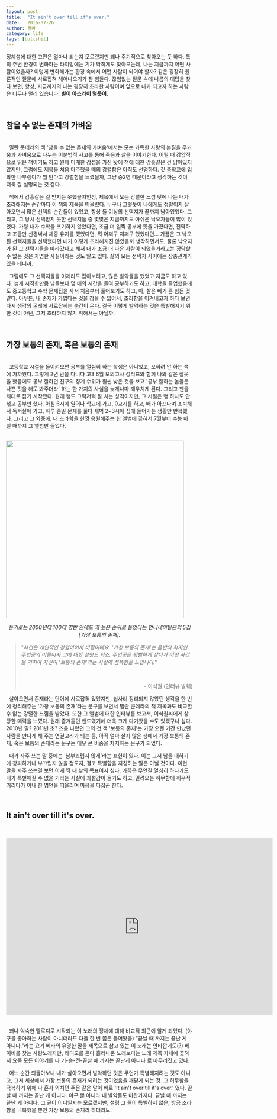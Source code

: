 ```yaml
---
layout: post
title:  "It ain't over till it's over."
date:   2016-07-26
author: 몸마
category: life
tags: [bullshit]
---
```



정체성에 대한 고민은 얼마나 되는지 모르겠지만 꽤나 주기적으로 찾아오는 듯 하다. 특히 주변 환경이 변화하는 타이밍에는 기가 막히게도 찾아오는데, 나는 지금까지 어떤 사람이었을까? 이렇게 변화해가는 환경 속에서 어떤 사람이 되어야 할까? 같은 굉장히 원론적인 질문에 사로잡혀 헤어나오기가 참 힘들다. 끊임없는 질문 속에 나름의 대답을 찾다 보면, 항상, 지금까지의 나는 굉장히 초라한 사람이며 앞으로 내가 되고자 하는 사람은 너무나 멀리 있습니다. **별이 아스라이 멀듯이.**


&nbsp;
<br>




## 참을 수 없는 존재의 가벼움

<br>
&nbsp;
밀란 쿤데라의 책 '참을 수 없는 존재의 가벼움'에서는 모순 가득한 사랑의 본질을 무거움과 가벼움으로 나누는 이분법적 사고를 통해 죽음과 삶을 이야기한다. 어릴 때 강압적으로 읽은 책이기도 하고 원체 미개한 감성을 가진 탓에 책에 대한 감흥같은 건 남아있지 않지만, 그럼에도 제목을 처음 마주했을 때의 강렬함은 아직도 선명하다. 갓 중학교에 입학한 나부랭이가 뭘 안다고 강렬함을 느꼈을까, 그냥 중2병 때문이라고 생각하는 것이 더욱 잘 설명되는 것 같다. 

&nbsp;
책에서 감흥같은 걸 받지는 못했을지언정, 제목에서 오는 강렬한 느낌 탓에 나는 내가 초라해지는 순간마다 이 책의 제목을 떠올렸다. 누구나 그렇듯이 나에게도 정말이지 살아오면서 많은 선택의 순간들이 있었고, 항상 둘 이상의 선택지가 끝까지 남아있었다. 그리고, 그 당시 선택받지 못한 선택지들 중 몇몇은 지금까지도 아쉬운 낙오자들이 많이 있었다. 가령 내가 수학을 포기하지 않았다면, 조금 더 일찍 공부에 뜻을 가졌다면, 전역하고 조금만 신경써서 체중 유지를 했었다면, 뭐 어쩌구 저쩌구 했었다면... 가끔은 그 낙오된 선택지들을 선택했다면 내가 이렇게 초라해지진 않았을까 생각하면서도, 물론 낙오자가 된 그 선택지들을 따라갔다고 해서 내가 조금 더 나은 사람이 되었을거라고는 장담할 수 없는 것은 자명한 사실이라는 것도 알고 있다. 삶의 모든 선택지 사이에는 상충관계가 있을 테니까. 

&nbsp;
그럼에도 그 선택지들을 이제라도 잡아보려고, 많은 발악들을 했었고 지금도 하고 있다. 늦게 시작한만큼 남들보다 몇 배의 시간을 들여 공부하기도 하고, 대학을 졸업했음에도 중고등학교 수학 문제집을 사서 처음부터 풀어보기도 하고, 아, 살은 빼기 좀 힘든 것 같다. 아무튼, 내 존재가 가볍다는 것을 참을 수 없어서, 초라함을 이겨내고자 하다 보면 다시 생각의 굴레에 사로잡히는 순간이 온다. 결국 이렇게 발악하는 것은 특별해지기 위한 것이 아닌, 그저 초라하지 않기 위해서는 아닐까.

&nbsp;
<br>

## 가장 보통의 존재, 혹은 보통의 존재

<br>
&nbsp;
고등학교 시절을 돌이켜보면 공부를 열심히 하는 학생은 아니었고, 오히려 안 하는 쪽에 가까웠다. 그렇게 2년 반을 다니다 고3 6월 모의고사 성적표와 함께 나와 같은 잘못을 했음에도 공부 잘하던 친구의 징계 수위가 훨씬 낮은 것을 보고 '공부 잘하는 놈들은 나쁜 짓을 해도 봐주더라' 하는 한 가지의 사실을 늦게나마 깨우치게 된다. 그리고 펜을 제대로 잡기 시작했다. 원래 뻥도 그럭저럭 잘 치는 성격이지만, 그 시절은 뻥 하나도 안 섞고 공부만 했다. 아침 6시에 일어나 학교에 가고, 0교시를 하고, 배가 아프다며 조퇴해서 독서실에 가고, 하루 종일 문제를 풀다 새벽 2~3시에 집에 들어가는 생활만 반복했다. 그리고 그 와중에, 내 초라함을 한껏 응원해주는 한 앨범에 꽂혀서 7월부터 수능 마칠 때까지 그 앨범만 들었다. 

&nbsp;
<br>
<img widgh="480px" height="480px" src="{{ '/img/2016-07-22/2016-07-22-01.jpg' | prepend: site.baseurl }}" alt=""> 
<p align="middle"> <i>듣기로는 2000년대 100대 명반 안에도 꽤 높은 순위로 들었다는 언니네이발관의 5집 [가장 보통의 존재]. </i></p>

<blockquote> 

<i>"사건은 개인적인 경험이어서 비밀이에요. '가장 보통의 존재'는 음반의 화자인 주인공의 이름이자 그에 대한 설명도 되죠. 주인공은 평범하게 살다가 어떤 사건을 거치며 자신이 '보통의 존재'라는 사실에 섬뜩함을 느낍니다."</i>

<br> <p align="right"> - 이석원 (인터뷰 발췌) </p>
</blockquote>


&nbsp;
살아오면서 존재라는 단어에 사로잡혀 있었지만, 쉽사리 정리되지 않았던 생각을 한 번에 정리해주는 '가장 보통의 존재'라는 문구를 보면서 밀란 쿤데라의 책 제목과도 비교할 수 없는 강렬한 느낌을 받았다. 또한 그 앨범에 대한 인터뷰를 보고서, 이석원씨에게 상당한 매력을 느꼈다. 원래 즐겨듣던 밴드였기에 더욱 크게 다가왔을 수도 있겠구나 싶다. 2010년 말? 2011년 초? 즈음 나왔던 그의 첫 책 '보통의 존재'는 가장 오랜 기간 만났던 사람을 만나게 해 주는 연결고리가 되는 등, 아직 얼마 살지 않은 생에서 가장 보통의 존재, 혹은 보통의 존재라는 문구는 매우 큰 비중을 차지하는 문구가 되었다.

&nbsp;
내가 자주 쓰는 말 중에는 '남부끄럽지 않게'라는 표현이 있다. 이는 그저 남을 대하기에 창피하거나 부끄럽지 않을 정도지, 결코 특별함을 지칭하는 말은 아닐 것이다. 이런 말을 자주 쓰는걸 보면 이게 딱 내 삶의 목표이지 싶다. 가끔은 무언갈 열심히 하다가도 내가 특별해질 수 없을 거라는 사실에 좌절감이 들기도 하고, 밀려오는 허무함에 허우적거리다가 이내 한 명언을 떠올리며 마음을 다잡곤 한다.

&nbsp;
<br>


## It ain't over till it's over.

<br>
<div class="videowrapper">
<p align="middle">
<iframe width="720" height="480" src="https://www.youtube.com/embed/TmENMZFUU_0" frameborder="0" allowfullscreen></iframe>
</p>
</div>
<br>
&nbsp;
꽤나 익숙한 멜로디로 시작되는 이 노래의 정체에 대해 비교적 최근에 알게 되었다. (야구를 좋아하는 사람이 아니더라도 다들 한 번 쯤은 들어봤을) "끝날 때 까지는 끝난 게 아니다."라는 요기 베라의 유명한 말을 제목으로 삼고 있는 이 노래는 안타깝게도(?) 베이비를 찾는 사랑노래지만, 라디오를 듣다 흘러나온 노래보다는 노래 제목 자체에 꽂혀서 요즘 모든 이야기를 다 기-승-전-끝날 때 까지는 끝난게 아니다 로 마무리짓고 있다.

&nbsp;
어느 순간 되돌아보니 내가 살아오면서 발악하던 것은 무언가 특별해지려는 것도 아니고, 그저 세상에서 가장 보통의 존재가 되려는 것이었음을 깨닫게 되는 것. 그 허무함을 극복하기 위해 나 혼자 외치던 주문 같은 말이 바로 'It ain't over till it's over.' 였다. 끝날 때 까지는 끝난 게 아니다. 야구 뿐 아니라 내 발악들도 마찬가지다. 끝날 때 까지는 끝난 게 아니다. 그 끝이 어디일지는 모르겠지만, 설령 그 끝이 특별하지 않은, 방금 초라함을 극복했을 뿐인 가장 보통의 존재라 하더라도.